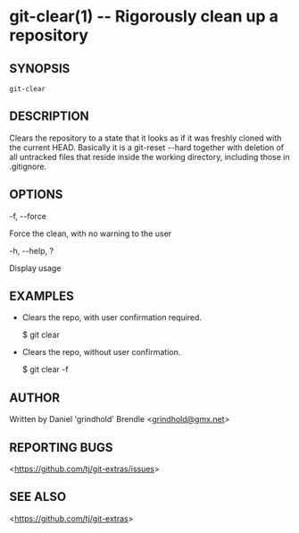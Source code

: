 git-clear(1) -- Rigorously clean up a repository
================================================

## SYNOPSIS

`git-clear`

## DESCRIPTION

  Clears the repository to a state that it looks as if it was freshly cloned
  with the current HEAD. Basically it is a git-reset --hard together with
  deletion of all untracked files that reside inside the working directory, including those in .gitignore.

## OPTIONS

  -f, --force

  Force the clean, with no warning to the user

  -h, --help, ?

  Display usage

## EXAMPLES

  * Clears the repo, with user confirmation required.

    $ git clear

  * Clears the repo, without user confirmation.

    $ git clear -f

## AUTHOR

Written by Daniel 'grindhold' Brendle &lt;<grindhold@gmx.net>&gt;

## REPORTING BUGS

&lt;<https://github.com/tj/git-extras/issues>&gt;

## SEE ALSO

&lt;<https://github.com/tj/git-extras>&gt;
